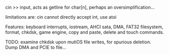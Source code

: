 cin >> input, acts as getline for char[n], perhaps an oversimplification...

limitations are: cin cannot directly accept int, use atoi

Features: keyboard interrupts, iostream, AHCI sata, DMA, FAT32 filesystem, format, chkdsk, game engine, copy and paste, delete and touch commands. 

TODO: examine chkdsk upon mutiOS file writes, for spurious deletion.
Dump DMA and PCIE to file...



